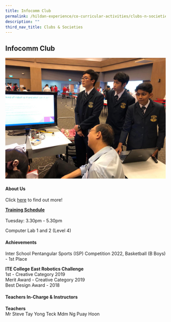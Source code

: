 ```yaml
---
title: Infocomm Club
permalink: /hildan-experience/co-curricular-activities/clubs-n-societies/infocomm-club/
description: ""
third_nav_title: Clubs & Societies
---
```

Infocomm Club
-------------



![](/images/CCA/Infocomm%20Club.jpg)


#### About Us

Click&nbsp;[here](/files/CCA/Robotics.pdf)&nbsp;to find out more!

**<u>Training Schedule</u>**<br><br>
Tuesday: 3.30pm - 5.30pm<br>

Computer Lab 1 and 2 (Level 4)<br>


#### Achievements
Inter School Pentangular Sports (ISP) Competition 2022, Basketball (B Boys) - 1st Place<br>

**ITE College East Robotics Challenge**  
1st - Creative Category 2019  
Merit Award - Creative Category 2019  
Best Design Award - 2018


####  Teachers In-Charge &amp; Instructors

**Teachers**  
Mr Steve Tay Yong Teck
Mdm Ng Puay Hoon 
